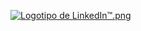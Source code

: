 <a target="_blank" href="https://es.linkedin.com/in/jorge-martin-dev?trk=profile-badge">
  
![Logotipo de LinkedIn™.png](Logotipo%20de%20LinkedIn%E2%84%A2.png)

</a>
